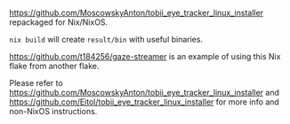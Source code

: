 https://github.com/MoscowskyAnton/tobii_eye_tracker_linux_installer
repackaged for Nix/NixOS.

`nix build` will create `result/bin` with useful binaries.

https://github.com/t184256/gaze-streamer
is an example of using this Nix flake from another flake.

Please refer to
https://github.com/MoscowskyAnton/tobii_eye_tracker_linux_installer
and
https://github.com/Eitol/tobii_eye_tracker_linux_installer
for more info and non-NixOS instructions.
